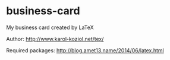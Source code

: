 business-card
========
My business card created by LaTeX

Author: http://www.karol-koziol.net/tex/

Required packages: http://blog.amet13.name/2014/06/latex.html
